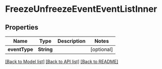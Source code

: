 # FreezeUnfreezeEventEventListInner

## Properties
Name | Type | Description | Notes
------------ | ------------- | ------------- | -------------
**eventType** | **String** |  | [optional] 

[[Back to Model list]](../README.md#documentation-for-models) [[Back to API list]](../README.md#documentation-for-api-endpoints) [[Back to README]](../README.md)


